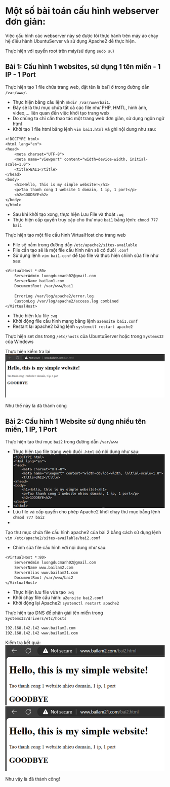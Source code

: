 # Một số bài toán cấu hình webserver đơn giản:
Việc cấu hình các webserver này sẽ được tôi thực hành trên máy ảo chạy hệ điều hành UbuntuServer và sử dụng Apache2 để thực hiện. 

Thực hiện với quyền root trên máy(sử dụng `sudo su`)
## Bài 1: Cấu hình 1 websites, sử dụng 1 tên miền - 1 IP - 1 Port

Thực hiện tạo 1 file chứa trang web, đặt tên là bai1 ở trong đường dẫn `/var/www/`.
- Thực hiện bằng câu lệnh `mkdir /var/www/bai1`.
- Đây sẽ là thư mục chứa tất cả các file như PHP, HMTL, hình ảnh, video,... liên quan đến việc khởi tạo trang web
- Do chúng ta chỉ cần thao tác một trang web đơn giản, sử dụng ngôn ngữ html
- Khởi tạo 1 file html bằng lệnh `vim bai1.html` và ghi nội dung như sau:
```
<!DOCTYPE html>
<html lang="en">
<head>
    <meta charset="UTF-8">
    <meta name="viewport" content="width=device-width, initial-scale=1.0">
    <title>BAI1</title>
</head>
<body>
    <h1>Hello, this is my simple website!</h1>
    <p>Tao thanh cong 1 website 1 domain, 1 ip, 1 port</p>
    <h2>GOODBYE<h2>
</body>
</html>
```
- Sau khi khởi tạo xong, thực hiện Lưu File và thoát `:wq`
- Thực hiện cấp quyền truy cập cho thư mục `bai1` bằng lệnh: `chmod 777 bai1`

Thực hiện tạo một file cấu hình VirtualHost cho trang web
- File sẽ nằm trong đường dẫn `/etc/apache2/sites-available`
- File cần tạo sẽ là một file cấu hình nên sẽ có đuôi `.conf`
- Sử dụng lệnh `vim bai1.conf` để tạo file và thực hiện chỉnh sửa file như sau:
```
<VirtualHost *:80>
    ServerAdmin luongducmanh02@gmail.com
    ServerName bailam1.com
    DocumentRoot /var/www/bai1

    ErrorLog /var/log/apache2/error.log
    CustomLog /var/log/apache2/access.log combined
</VirtualHost>
```
- Thực hiện lưu file `:wq` 
- Khởi động file cấu hình mạng bằng lệnh `a2ensite bai1.conf`
- Restart lại apache2 bằng lệnh `systemctl restart apache2`

Thực hiện set dns trong `/etc/hosts` của UbuntuServer hoặc trong `Systems32` của Windows

Thực hiện kiểm tra lại 
![](/Anh/Screenshot_388.png)

Như thế này là đã thành công

## Bài 2: Cấu hình 1 Website sử dụng nhiều tên miền, 1 IP, 1 Port
Thực hiện tạo thư mục `bai2` trong đường dẫn `/var/www` 
- Thực hiện tạo file trang web đuôi `.html` có nội dung như sau:
- ![](/Anh/Screenshot_392.png)
- Lưu file và cấp quyền cho phép Apache2 khởi chạy thư mục bằng lệnh `chmod 777 bai2`
- 
Tạo thư mục chứa file cấu hình apache2 của bài 2 bằng cách sử dụng lệnh `vim /etc/apache2/sites-available/bai2.conf`
- Chỉnh sửa file cấu hình với nội dung như sau:
```
<VirtualHost *:80>
    ServerAdmin luongducmanh02@gmail.com
    ServerName www.bailam2.com
    ServerAlias www.bailam21.com
    DocumentRoot /var/www/bai2
</VirtualHost>
```
- Thực hiện lưu file vừa tạo `:wq`
- Khởi chạy file cấu hình: `a2ensite bai2.conf`
- Khởi động lại Apache2: `systemctl restart apache2`

Thực hiện tạo DNS để phân giải tên miền trong `Systems32/drivers/etc/hosts`
```
192.168.142.142 www.bailam2.com
192.168.142.142 www.bailam21.com
```
Kiểm tra kết quả:
![](/Anh/Screenshot_390.png)
![](/Anh/Screenshot_391.png)

Như vậy là đã thành công!

